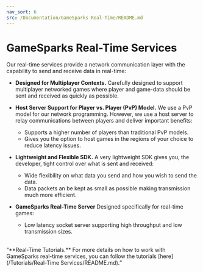 ```yaml
---
nav_sort: 6
src: /Documentation/GameSparks Real-Time/README.md
---
```


# GameSparks Real-Time Services

Our real-time services provide a network communication layer with the capability to send and receive data in real-time:

* **Designed for Multiplayer Contexts.** Carefully designed to support multiplayer networked games where player and game-data should be sent and received as quickly as possible.

* **Host Server Support for Player vs. Player (PvP) Model.** We use a PvP model for our network programming. However, we use a host server to relay communications between players and deliver important benefits:
  * Supports a higher number of players than traditional PvP models.
  * Gives you the option to host games in the regions of your choice to reduce latency issues.

* **Lightweight and Flexible SDK.** A very lightweight SDK gives you, the developer, tight control over what is sent and received:
  * Wide flexibility on what data you send and how you wish to send the data.
  * Data packets an be kept as small as possible making transmission much more efficient.

* **GameSparks Real-Time Server** Designed specifically for real-time games:
  * Low latency socket server supporting high throughput and low transmission sizes.

</br>
<q>**Real-Time Tutorials.** For more details on how to work with GameSparks real-time services, you can follow the tutorials [here](/Tutorials/Real-Time Services/README.md).</q>
